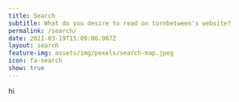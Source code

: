 ```yaml
---
title: Search
subtitle: What do you desire to read on tornbetween's website?
permalink: /search/
date: 2021-03-19T15:09:06.907Z
layout: search
feature-img: assets/img/pexels/search-map.jpeg
icon: fa-search
show: true
---
```

hi